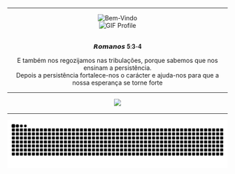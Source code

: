<hr>

<div align="center">
 <img src="https://readme-typing-svg.herokuapp.com?font=JetBrains+Mono&size=25&duration=4500&pause=2000&color=F7F7F7&center=true&vCenter=true&width=435&height=60&lines=Bem-Vindo+ao+Meu+Perfil" alt="Bem-Vindo" />
</div>

<div align="center">
  <img src="https://github.com/user-attachments/assets/bf6c55c9-0c9d-4421-9379-8c73aa556dfd" alt="GIF Profile" />
</div>

<br>

<p align="center">
𝙍𝙤𝙢𝙖𝙣𝙤𝙨 𝟓:𝟑-𝟒
</p>

<p align="center">
 E também nos regozijamos nas tribulações, porque sabemos que nos ensinam a persistência. <br>
 Depois a persistência fortalece-nos o carácter e ajuda-nos para que a nossa esperança se torne forte 
</p>

<hr>

 <p align="center">
    <img src="https://skillicons.dev/icons?i=windows,linux,kali,bash,ps,docker,c,cpp,py" />
 </p>

<hr>

<picture align="center">
  <source media="(prefers-color-scheme: dark)" srcset="https://raw.githubusercontent.com/gabrielceravoloo/gabrielceravoloo/output/github-contribution-grid-snake-dark.svg">
  <source media="(prefers-color-scheme: light)" srcset="https://raw.githubusercontent.com/gabrielceravoloo/gabrielceravoloo/output/github-contribution-grid-snake-dark.svg">
  <img align="center" alt="Animação cobrinha do GITHUB" src="https://raw.githubusercontent.com/gabrielceravoloo/gabrielceravoloo/output/github-contribution-grid-snake.svg">
</picture>
